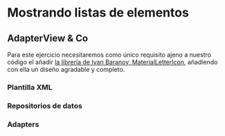 # Mostrando listas de elementos

## AdapterView & Co

Para este ejercicio necesitaremos como único requisito ajeno a nuestro código el añadir [la librería de Ivan Baranov, MaterialLetterIcon](https://github.com/IvBaranov/MaterialLetterIcon), añadiendo con ella un diseño agradable y completo.

### Plantilla XML

### Repositorios de datos

### Adapters
